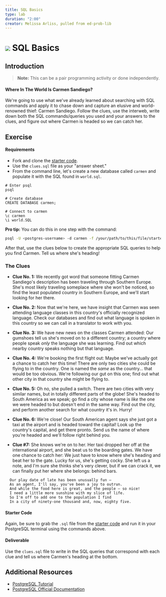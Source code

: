 ```yaml
---
title: SQL Basics
type: lab
duration: "2:00"
creator: Melissa Arliss, pulled from ed-prob-lib
---
```


# ![](https://ga-dash.s3.amazonaws.com/production/assets/logo-9f88ae6c9c3871690e33280fcf557f33.png) SQL Basics

## Introduction

> **Note:** This can be a pair programming activity or done independently.

#### Where In The World Is Carmen Sandiego?

We're going to use what we've already learned about searching with SQL commands and apply it to chase down and capture an elusive and world-renowned thief: Carmen Sandiego. Follow the clues, use the interweb, write down both the SQL commands/queries you used and your answers to the clues, and figure out where Carmen is headed so we can catch her.

## Exercise

#### Requirements

- Fork and clone the [starter code](./starter-code).
- Use the `clues.sql` file as your "answer sheet."
- From the command line, let's create a new database called `carmen` and populate it with the SQL found in `world.sql`.

```
# Enter psql
psql

# Create database
CREATE DATABASE carmen;

# Connect to carmen
\c carmen
\i world.SQL
```

**Pro tip:** You can do this in one step with the command:

```bash
psql -U <postgres-username> -d carmen -f /your/path/to/this/file/starter-code/world.sql
```

After that, use the clues below to create the appropriate SQL queries to help you find Carmen. Tell us where she's heading!

### The Clues

  - **Clue No. 1:** We recently got word that someone fitting Carmen Sandiego's description has been traveling through Southern Europe. She's most likely traveling someplace where she won't be noticed, so find the least populated country in Southern Europe, and we'll start looking for her there.

  - **Clue No. 2:** Now that we're here, we have insight that Carmen was seen attending language classes in this country's officially recognized language. Check our databases and find out what language is spoken in this country so we can call in a translator to work with you.

  - **Clue No. 3:** We have new news on the classes Carmen attended: Our gumshoes tell us she's moved on to a different country; a country where people speak *only* the language she was learning. Find out which nearby country speaks nothing but that language.

  - **Clue No. 4:** We're booking the first flight out: Maybe we've actually got a chance to catch her this time! There are only two cities she could be flying to in the country. One is named the *same* as the country... that would be too obvious. We're following our gut on this one; find out what other city in that country she might be flying to.

  - **Clue No. 5:** Oh no, she pulled a switch. There are two cities with very similar names, but in totally different parts of the globe! She's headed to South America as we speak; go find a city whose name is *like* the one we were headed to but doesn't end in the same way. Find out the city, and perform another search for what country it's in. Hurry!

  - **Clue No. 6:** We're close! Our South American agent says she just got a taxi at the airport and is headed toward the capital! Look up the country's capital, and get there pronto. Send us the name of where you're headed and we'll follow right behind you.

  - **Clue #7:** She knows we're on to her. Her taxi dropped her off at the international airport, and she beat us to the boarding gates. We have one chance to catch her: We just have to know where she's heading and beat her to the gate. Lucky for us, she's getting cocky. She left us a note, and I'm sure she thinks she's very clever, but if we can crack it, we can finally put her where she belongs: behind bars.

```
  Our play date of late has been unusually fun —
  As an agent, I'll say, you've been a joy to outrun.
  And while the food here is great, and the people — so nice!
  I need a little more sunshine with my slice of life.
  So I'm off to add one to the population I find
  In a city of ninety-one thousand and, now, eighty five.
```

#### Starter Code

Again, be sure to grab the `.sql` file from the [starter code](starter-code/world.sql) and run it in your PostgreSQL terminal using the commands above.

#### Deliverable

Use the `clues.sql` file to write in the SQL queries that correspond with each clue and tell us where Carmen's heading at the bottom.

## Additional Resources

- [PostgreSQL Tutorial](http://www.tutorialspoint.com/postgresql/)
- [PostgreSQL Official Documentation](http://www.postgresql.org/docs/)


